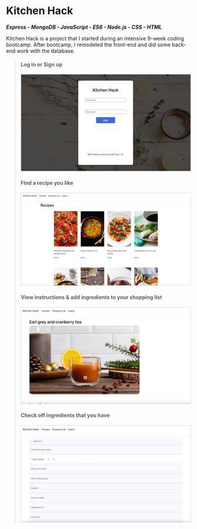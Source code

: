 # Kitchen Hack
***Express - MongoDB - JavaScript - ES6 - Node.js - CSS - HTML***

Kitchen Hack is a project that I started during an intensive 9-week coding bootcamp. After bootcamp, I remodeled the front-end and did some back-end work with the database. 

> #### Log in or Sign up 
>
>![](kitchen-hack-screenshot-border-login.jpg)
>
> #### Find a recipe you like
>
>![](kitchen-hack-screenshot-border-recipes.jpg)
>
> #### View instructions & add ingredients to your shopping list
>
>![](kitchen-hack-screenshot-border-recipe-item.jpg)
>
> #### Check off ingredients that you have
>
>![](kitchen-hack-screenshot-border-shopping-list.jpg)
